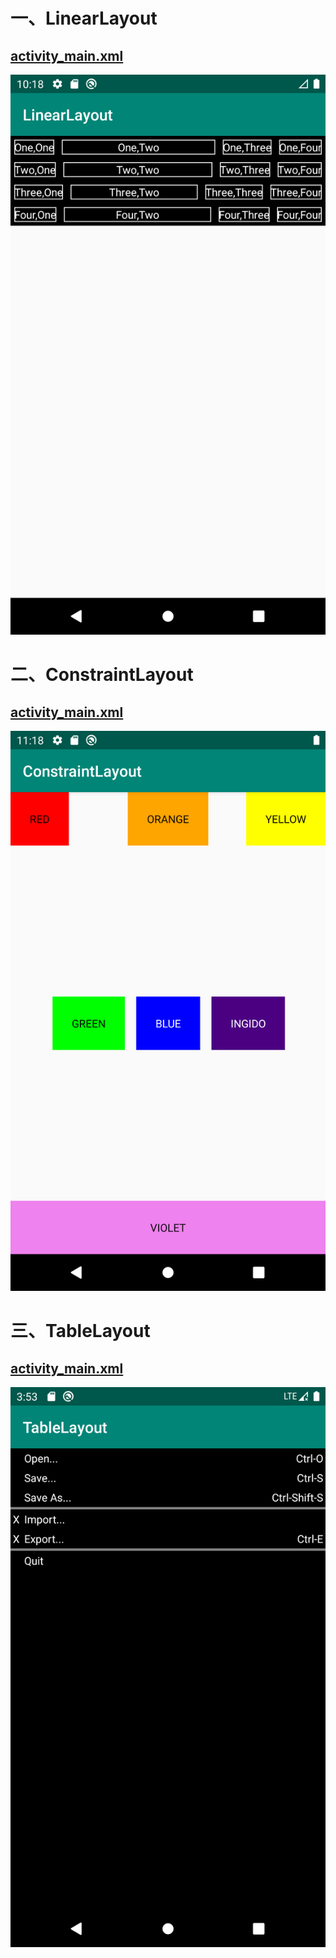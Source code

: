 # 一、LinearLayout

## [**activity_main.xml**](https://github.com/zhanshiping/MyAndroid/blob/master/Lab2/LinearLayout/app/src/main/res/layout/activity_main.xml)

![](images/1.png)

# 二、ConstraintLayout

## [**activity_main.xml**](https://github.com/zhanshiping/MyAndroid/blob/master/Lab2/ConstraintLayout/app/src/main/res/layout/activity_main.xml)

![](images/2.png)

# 三、TableLayout

## [**activity_main.xml**](https://github.com/zhanshiping/MyAndroid/blob/master/Lab2/TableLayout/app/src/main/res/layout/activity_main.xml)

![](images/3.png)

